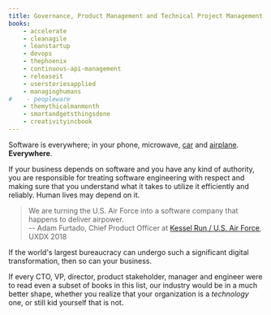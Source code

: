 ```yaml
---
title: Governance, Product Management and Technical Project Management Books
books:
    - accelerate
    - cleanagile
    - leanstartup
    - devops
    - thephoenix
    - continuous-api-management
    - releaseit
    - userstoriesapplied
    - managinghumans
#    - peopleware
    - themythicalmanmonth
    - smartandgetsthingsdone
    - creativityincbook
---
```


Software is everywhere; in your phone, microwave, [car](https://www.thejournal.ie/audi-chief-executive-volkswagen-4077535-Jun2018/) and [airplane](https://www.bloomberg.com/news/articles/2019-06-28/boeing-s-737-max-software-outsourced-to-9-an-hour-engineers). **Everywhere**.

If your business depends on software and you have any kind of authority, you are responsible for treating software engineering with respect and making sure that you understand what it takes to utilize it efficiently and reliably. Human lives may depend on it.

> We are turning the U.S. Air Force into a software company that happens to deliver airpower. <br>
> -- Adam Furtado, Chief Product Officer at [Kessel Run / U.S. Air Force](https://kesselrun.af.mil/), UXDX 2018

If the world's largest bureaucracy can undergo such a significant digital transformation, then so can your business.

If every CTO, VP, director, product stakeholder, manager and engineer were to read even a subset of books in this list, our industry would be in a much better shape, whether you realize that your organization is a *technology* one, or still kid yourself that is not.
